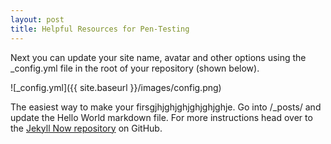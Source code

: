 ```yaml
---
layout: post
title: Helpful Resources for Pen-Testing
---
```


Next you can update your site name, avatar and other options using the _config.yml file in the root of your repository (shown below).

![_config.yml]({{ site.baseurl }}/images/config.png)

The easiest way to make your firsgjhjghjghjghjghjghje. Go into /_posts/ and update the Hello World markdown file. For more instructions head over to the [Jekyll Now repository](https://github.com/barryclark/jekyll-now) on GitHub.


